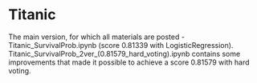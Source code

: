 # Titanic

The main version, for which all materials are posted - Titanic_SurvivalProb.ipynb (score 0.81339 with LogisticRegression).
Titanic_SurvivalProb_2ver_(0.81579_hard_voting).ipynb contains some improvements that made it possible to achieve a score 0.81579 with hard voting.
